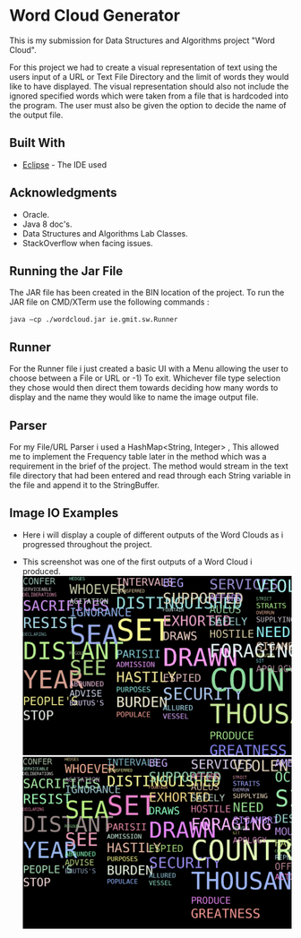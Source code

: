 # Word Cloud Generator 


This is my submission for Data Structures and Algorithms project "Word Cloud".

For this project we had to create a visual representation of text using the users input of a URL or Text File Directory and the limit of words they would like to have displayed. The visual representation should also not include the ignored specified words which were taken from a file that is hardcoded into the program. The user must also be given the option to decide the name of the output file. 

## Built With
*  [Eclipse](https://www.eclipse.org/) - The IDE used

## Acknowledgments
* Oracle.
* Java 8 doc's.
* Data Structures and Algorithms Lab Classes.
* StackOverflow when facing issues.

## Running the Jar File
The JAR file has been created in the BIN location of the project. 
To run the JAR file on CMD/XTerm use the following commands :
```
java –cp ./wordcloud.jar ie.gmit.sw.Runner
```

## Runner
For the Runner file i just created a basic UI with a Menu allowing the user to choose between a File or URL or -1) To exit.
Whichever file type selection they chose would then direct them towards deciding how many words to display and the name they would like to name the image output file.

## Parser
For my File/URL Parser i used a HashMap<String, Integer> , This allowed me to implement the Frequency table later in the method which was a requirement in the brief of the project. The method would stream in the text file directory that had been entered and read through each String variable in the file and append it to the StringBuffer.




## Image IO Examples
* Here i will display a couple of different outputs of the Word Clouds as i progressed throughout the project.

* This screenshot was one of the first outputs of a Word Cloud i produced. 
![Screenshot](Github.png)
![Screenshot](EXAMPLE.png)
